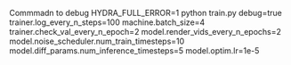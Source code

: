 Commmadn to debug
HYDRA_FULL_ERROR=1 python train.py debug=true trainer.log_every_n_steps=100 machine.batch_size=4 trainer.check_val_every_n_epoch=2 model.render_vids_every_n_epochs=2 model.noise_scheduler.num_train_timesteps=10 model.diff_params.num_inference_timesteps=5 model.optim.lr=1e-5